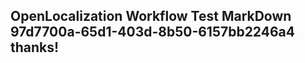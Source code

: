 <properties
ms.topic="hero-topic"
ms.test1="hero-topic"
ms.test2="test"/>

## OpenLocalization Workflow Test MarkDown 97d7700a-65d1-403d-8b50-6157bb2246a4 thanks!

